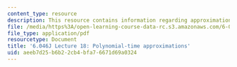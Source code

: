 ```yaml
---
content_type: resource
description: This resource contains information regarding approximation algorithms.
file: /media/https%3A/open-learning-course-data-rc.s3.amazonaws.com/6-046j-design-and-analysis-of-algorithms-spring-2012/aeeb7d25b6b22cb4bfa76671d69a0324_MIT6_046JS12_lec18.pdf
file_type: application/pdf
resourcetype: Document
title: '6.046J Lecture 18: Polynomial-time approximations'
uid: aeeb7d25-b6b2-2cb4-bfa7-6671d69a0324
---
```

